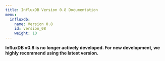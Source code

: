 ```yaml
---
title: InfluxDB Version 0.8 Documentation
menu:
  influxdb:
    name: Version 0.8
    id: version_08
    weight: 10
---
```


__InfluxDB v0.8 is no longer actively developed. For new development, we highly recommend using the latest version.__
